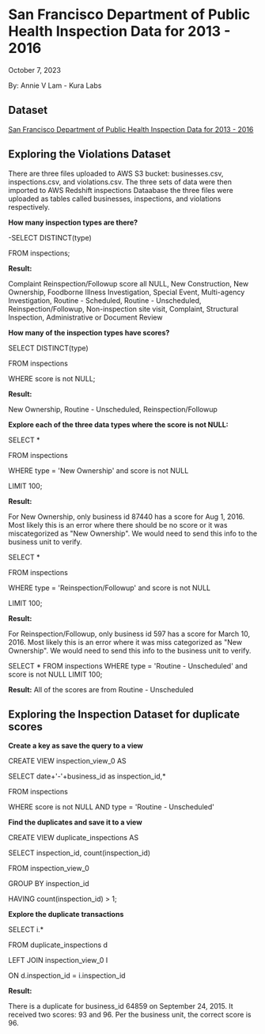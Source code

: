 # San Francisco Department of Public Health Inspection Data for 2013 - 2016

October 7, 2023

By:  Annie V Lam - Kura Labs

## Dataset

[San Francisco Department of Public Health Inspection Data for 2013 - 2016](https://c4databucket.s3.amazonaws.com/sanFranciscoRestaurantScores.zip)



## Exploring the Violations Dataset

There are three files uploaded to AWS S3 bucket:  businesses.csv, inspections.csv, and violations.csv.  The three sets of data were then imported to AWS Redshift inspections Dataabase the three files were uploaded as tables called businesses, inspections, and violations respectively.

**How many inspection types are there?**

-SELECT DISTINCT(type)

FROM inspections;

**Result:**

Complaint Reinspection/Followup	 score all NULL, New Construction, New Ownership, Foodborne Illness Investigation, Special Event, Multi-agency Investigation, Routine - Scheduled, Routine - Unscheduled, Reinspection/Followup, Non-inspection site visit, Complaint, Structural Inspection, Administrative or Document Review

**How many of the inspection types have scores?**

SELECT DISTINCT(type)

FROM inspections

WHERE score is not NULL;

**Result:**

New Ownership, Routine - Unscheduled, Reinspection/Followup

**Explore each of the three data types where the score is not NULL:**

SELECT *

FROM inspections

WHERE type = 'New Ownership' and score is not NULL

LIMIT 100;

**Result:**

For New Ownership, only business id 87440 has a score for Aug 1, 2016.  Most likely this is an error where there should be no score or it was miscategorized as "New Ownership".  We would need to send this info to the business unit to verify.  

SELECT *

FROM inspections

WHERE type = 'Reinspection/Followup' and score is not NULL

LIMIT 100;

**Result:**

For Reinspection/Followup, only business id 597 has a score for March 10, 2016.  Most likely this is an error where it was miss categorized as "New Ownership".  We would need to send this info to the business unit to verify. 

SELECT *
FROM inspections
WHERE type = 'Routine - Unscheduled' and score is not NULL
LIMIT 100;

**Result:**
All of the scores are from Routine - Unscheduled

## Exploring the Inspection Dataset for duplicate scores

**Create a key as save the query to a view**

CREATE VIEW inspection_view_0 AS

SELECT date+'-'+business_id as inspection_id,*

FROM inspections

WHERE score is not NULL AND type = 'Routine - Unscheduled'

**Find the duplicates and save it to a view**

CREATE VIEW duplicate_inspections AS

SELECT inspection_id, count(inspection_id)

FROM inspection_view_0

GROUP BY inspection_id

HAVING count(inspection_id) > 1;

**Explore the duplicate transactions**

SELECT i.* 

FROM duplicate_inspections d

LEFT JOIN inspection_view_0 I

ON d.inspection_id = i.inspection_id

**Result:**

There is a duplicate for business_id 64859 on September 24, 2015.  It received two scores:  93 and 96.  Per the business unit, the correct score is 96.






